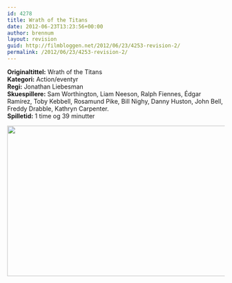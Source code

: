 ```yaml
---
id: 4278
title: Wrath of the Titans
date: 2012-06-23T13:23:56+00:00
author: brennum
layout: revision
guid: http://filmbloggen.net/2012/06/23/4253-revision-2/
permalink: /2012/06/23/4253-revision-2/
---
```

**Originaltittel:** Wrath of the Titans  
**Kategori:** Action/eventyr  
**Regi:** Jonathan Liebesman  
**Skuespillere:** Sam Worthington, Liam Neeson, Ralph Fiennes, Édgar Ramírez, Toby Kebbell, Rosamund Pike, Bill Nighy, Danny Huston, John Bell, Freddy Drabble, Kathryn Carpenter.  
**Spilletid:** 1 time og 39 minutter

<a href="http://filmbloggen.net/?attachment_id=4277" rel="attachment wp-att-4277"><img class="alignnone size-large wp-image-4277" src="http://filmbloggen.net/wp-content/uploads//2012/06/wrath-of-the-titans1-620x348.jpg" alt="" width="620" height="348" /></a>